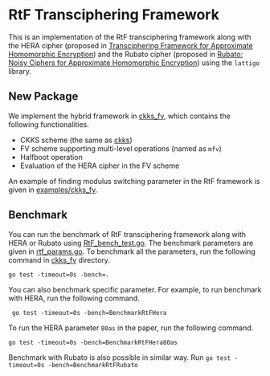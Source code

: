 # RtF Transciphering Framework
This is an implementation of the RtF transciphering framework along with the HERA cipher (proposed in [Transciphering Framework for Approximate Homomorphic Encryption](https://eprint.iacr.org/2020/1335)) and the Rubato cipher (proposed in [Rubato: Noisy Ciphers for Approximate Homomorphic Encryption](https://eprint.iacr.org/2022/537)) using the `lattigo` library.

## New Package
We implement the hybrid framework in [ckks_fv](./ckks_fv), which contains the following functionalities.
- CKKS scheme (the same as [ckks](./ckks))
- FV scheme supporting multi-level operations (named as `mfv`)
- Halfboot operation
- Evaluation of the HERA cipher in the FV scheme

An example of finding modulus switching parameter in the RtF framework is given in [examples/ckks_fv](./examples/ckks_fv).

## Benchmark
You can run the benchmark of RtF transciphering framework along with HERA or Rubato using [RtF_bench_test.go](./ckks_fv/RtF_bench_test.go).
The benchmark parameters are given in [rtf_params.go](./ckks_fv/rtf_params.go).
To benchmark all the parameters, run the following command in [ckks_fv](./ckks_fv) directory.

```go test -timeout=0s -bench=. ```

You can also benchmark specific parameter.
For example, to run benchmark with HERA, run the following command.

``` go test -timeout=0s -bench=BenchmarkRtFHera```

To run the HERA parameter `80as` in the paper, run the following command.

```go test -timeout=0s -bench=BenchmarkRtFHera80as```

Benchmark with Rubato is also possible in similar way. Run
```go test -timeout=0s -bench=BenchmarkRtFRubato```
